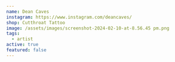 ```yaml
---
name: Dean Caves
instagram: https://www.instagram.com/deancaves/
shop: Cutthroat Tattoo
image: /assets/images/screenshot-2024-02-10-at-8.56.45 pm.png
tags:
  - artist
active: true
featured: false
---
```


